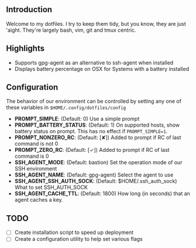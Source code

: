 ## Introduction

Welcome to my dotfiles. I try to keep them tidy, but you know, they are just
'aight. They're largely bash, vim, git and tmux centric.

## Highlights

* Supports gpg-agent as an alternative to ssh-agent when installed
* Displays battery percentage on OSX for Systems with a battery installed

## Configuration

The behavior of our environment can be controlled by setting any one of these
variables in `$HOME/.config/dotfiles/config`

* **PROMPT_SIMPLE**: (Default: 0) Use a simple prompt
* **PROMPT_BATTERY_STATUS**: (Default: 1) On supported hosts, show battery status on prompt. This has no effect if `PROMPT_SIMPLE=1`.
* **PROMPT_NONZERO_RC**: (Default: [✘]) Added to prompt if RC of last command is not 0
* **PROMPT_ZERO_RC**: (Default: [✓]) Added to prompt if RC of last command is 0
* **SSH_AGENT_MODE**: (Default: bastion) Set the operation mode of our SSH environment
* **SSH_AGENT_NAME**: (Default: gpg-agent) Select the agent to use
* **SSH_AGENT_SSH_AUTH_SOCK**: (Default: $HOME/.ssh_auth_sock) What to set SSH_AUTH_SOCK
* **SSH_AGENT_CACHE_TTL**: (Default: 1800) How long (in seconds) that an agent caches a key.

## TODO

- [ ] Create installation script to speed up deployment
- [ ] Create a configuration utility to help set various flags
